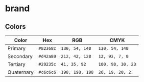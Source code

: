 # brand

## Colors


| Color      | Hex       | RGB             | CMYK              |
|------------|-----------|-----------------|-------------------|
| Primary    | `#82368c` | `130, 54, 140`  | `130, 54, 140`    |
| Secondary  | `#d42a80` | `212, 42, 128`  | `12, 93, 7, 0`    |
| Tertiary   | `#29235c` | `41, 35, 92`    | `100, 98, 30, 23` |
| Quaternary | `#c6c6c6` | `198, 198, 198` | `26, 19, 20, 2`   |
